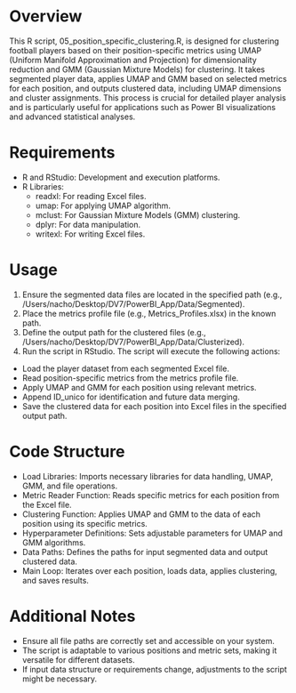 # Overview
This R script, 05_position_specific_clustering.R, is designed for clustering football players based on their position-specific 
metrics using UMAP (Uniform Manifold Approximation and Projection) for dimensionality reduction and GMM (Gaussian Mixture Models) 
for clustering. It takes segmented player data, applies UMAP and GMM based on selected metrics for each position, and outputs clustered data,
including UMAP dimensions and cluster assignments. This process is crucial for detailed player analysis and is particularly useful 
for applications such as Power BI visualizations and advanced statistical analyses.

# Requirements
- R and RStudio: Development and execution platforms.
- R Libraries:
  - readxl: For reading Excel files.
  - umap: For applying UMAP algorithm.
  - mclust: For Gaussian Mixture Models (GMM) clustering.
  - dplyr: For data manipulation.
  - writexl: For writing Excel files.

# Usage
1. Ensure the segmented data files are located in the specified path (e.g., /Users/nacho/Desktop/DV7/PowerBI_App/Data/Segmented).
2. Place the metrics profile file (e.g., Metrics_Profiles.xlsx) in the known path.
3. Define the output path for the clustered files (e.g., /Users/nacho/Desktop/DV7/PowerBI_App/Data/Clusterized).
4. Run the script in RStudio. The script will execute the following actions:
  - Load the player dataset from each segmented Excel file.
  - Read position-specific metrics from the metrics profile file.
  - Apply UMAP and GMM for each position using relevant metrics.
  - Append ID_unico for identification and future data merging.
  - Save the clustered data for each position into Excel files in the specified output path.

# Code Structure
- Load Libraries: Imports necessary libraries for data handling, UMAP, GMM, and file operations.
- Metric Reader Function: Reads specific metrics for each position from the Excel file.
- Clustering Function: Applies UMAP and GMM to the data of each position using its specific metrics.
- Hyperparameter Definitions: Sets adjustable parameters for UMAP and GMM algorithms.
- Data Paths: Defines the paths for input segmented data and output clustered data.
- Main Loop: Iterates over each position, loads data, applies clustering, and saves results.

# Additional Notes
- Ensure all file paths are correctly set and accessible on your system.
- The script is adaptable to various positions and metric sets, making it versatile for different datasets.
- If input data structure or requirements change, adjustments to the script might be necessary.
